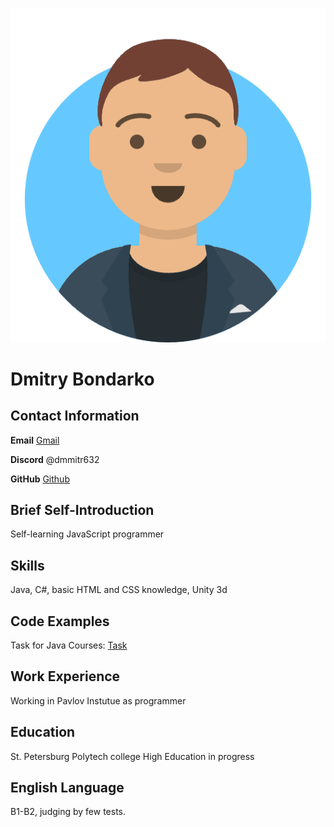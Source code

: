 ![Photo](myavatar.png)

# Dmitry Bondarko

## Contact Information

**Email** [Gmail](mlrc5egn9@gmail.com)

**Discord** @dmmitr632

**GitHub** [Github](https://github.com/dmmitr632/)


## Brief Self-Introduction

Self-learning JavaScript programmer

## Skills

Java, C#, basic HTML and CSS knowledge, Unity 3d

## Code Examples

Task for Java Courses: [Task](https://github.com/dmmitr632/java-filmorate)

## Work Experience

Working in Pavlov Instutue as programmer

## Education

St. Petersburg Polytech college
High Education in progress

## English Language

B1-B2, judging by few tests.
